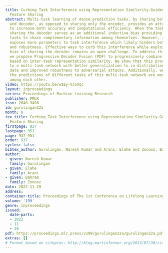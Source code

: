 ```yaml
---
title: Curbing Task Interference using Representation Similarity-Guided Multi-Task
  Feature Sharing
abstract: Multi-task learning of dense prediction tasks, by sharing both the encoder
  and decoder, as opposed to sharing only the encoder, provides an attractive front
  to increase both accuracy and computational efficiency. When the tasks are similar,
  sharing the decoder serves as an additional inductive bias providing more room for
  tasks to share complementary information among themselves. However, increased sharing
  exposes more parameters to task interference which likely hinders both generalization
  and robustness. Effective ways to curb this interference while exploiting the inductive
  bias of sharing the decoder remains an open challenge. To address this challenge,
  we propose Progressive Decoder Fusion (PDF) to progressively combine task decoders
  based on inter-task representation similarity. We show that this procedure leads
  to a multi-task network with better generalization to in-distribution and out-of-distribution
  data and improved robustness to adversarial attacks. Additionally, we observe that
  the predictions of different tasks of this multi-task network are more consistent
  among each other.
video: https://youtu.be/w1Ey-VJoVqc
layout: inproceedings
series: Proceedings of Machine Learning Research
publisher: PMLR
issn: 2640-3498
id: gurulingan22a
month: 0
tex_title: Curbing Task Interference using Representation Similarity-Guided Multi-Task
  Feature Sharing
firstpage: 937
lastpage: 951
page: 937-951
order: 937
cycles: false
bibtex_author: Gurulingan, Naresh Kumar and Arani, Elahe and Zonooz, Bahram
author:
- given: Naresh Kumar
  family: Gurulingan
- given: Elahe
  family: Arani
- given: Bahram
  family: Zonooz
date: 2022-11-29
address:
container-title: Proceedings of The 1st Conference on Lifelong Learning Agents
volume: '199'
genre: inproceedings
issued:
  date-parts:
  - 2022
  - 11
  - 29
pdf: https://proceedings.mlr.press/v199/gurulingan22a/gurulingan22a.pdf
extras: []
# Format based on citeproc: http://blog.martinfenner.org/2013/07/30/citeproc-yaml-for-bibliographies/
---
```

